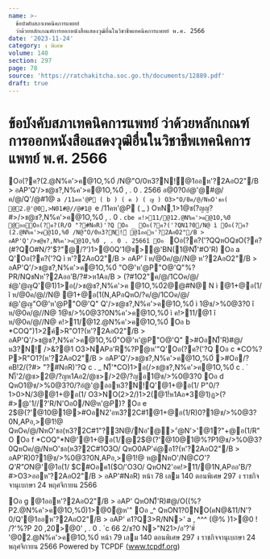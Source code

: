 ```yaml
---
name: >-
  ข้อบังคับสภาเทคนิคการแพทย์
  ว่าด้วยหลักเกณฑ์การออกหนังสือแสดงวุฒิอื่นในวิชาชีพเทคนิคการแพทย์ พ.ศ. 2566
date: '2023-11-24'
category: ง พิเศษ
volume: 140
section: 297
page: 78
source: 'https://ratchakitcha.soc.go.th/documents/12889.pdf'
draft: true
---
```


# ข้อบังคับสภาเทคนิคการแพทย์ ว่าด้วยหลักเกณฑ์การออกหนังสือแสดงวุฒิอื่นในวิชาชีพเทคนิคการแพทย์ พ.ศ. 2566

Oอ(?ค?(2.@N%ค'>ค@1O,%0์ /N@"O/0ห3?N!์@1ออห'?2AอO2"/B > อAP'Q'/>ช@ช?,N%ค'>ค@1O,%0์ , . 0 . 2566 อ@0?0อํ@'@#@/ค/@/Q'/@#1@ `a /11คห'@P ( b ) ( ค ) ( ญ ) O3>"O/0ค/@/NหO'ชอ( @2.@'@0,>N01#@//@#1@ `e /11คห'@P ( _ ) OหN,1>1@ช(?ญญ?#>/>ช@ช?,N%ค'>ค@1O,%0์ , . 0 . `cbe ค!>11/@12.@N%ค'>ค@1O,%0์ @ออOอ(?ค?(R/O "?#NอR)'?Q Oอ _ Oอ(?ค?('?QN1?0/N@ ì Oอ(?ค?(2.@N%ค'>ค@1O,%0์ /N@"O/0ห3?N!์ @1ออห'?2AอO2"/B > อAP'Q'/>ช@ช?,N%ค'>ค@1O,%0์ , . 0 . 2566î Oอ ` Oอ(?ค?('?QQหOQชO(?ค?(#?QO#N/?'$?"@/?')1>@0Q'1@ช>@'BN(1@N)็'#O'R) Oอ a Q'Oอ(?ค?('?Q ì ห'?2AอO2"/B > อAP' î ห/@0ค/@//N@ ห'?2AอO2"/B > อAP'Q'/>ช@ช?,N%ค'>ค@1O,%0์ "O@'ห'@P"O@'Q"%?PR/NQชNห'?2Aออ'B/?#>ห1Aอ/B > (?#1O2"ค/@/1COค/@/ชํ@'@ญQ'@1)1>อ(/>ช@ช?,N%ค'>ค @1O,%0์2@@#N@ N ì @1+@อ(1/ î ห/@0ค/@//N@ @1+@อ(1(N,APอQหO/?ค/@/1COค/@/ชํ@'@ญ"O@'ห'@P"O@'Q" Q'/>ช@ช?,N%ค'>ค@1O,%0์ ì 1@ช/>%0@3?0 î ห/@0ค/@//N@ 1@ช/>%0@3?0N%ค'>ค@1O,%0์ ì ค!>11/@1 î ห/@0ค/@//N@ ค!>11/@12.@N%ค'>ค@1O,%0์ Oอ b *COQ")1>2ค์>R"O1?(ห'?2AอO2"/B > อAP'Q'/>ช@ช?,N%ค'>ค@1O,%0์"O@'ห'@P"O@'Q" >#OอN)็'R)#@/ห3?N!์ />&?@1 O3>NAPอ'R%?Pํ@ห'"Q'Oอ(?ค?('?Q Oอ c *CO%?P>R"O1?(ห'?2AอO2"/B > อAP'Q'/>ช@ช?,N%ค'>ค@1O,%0์ >#Oอ/?คB!2/(?#> "?#NอR)'?Q c . _ N)็'*CO)1>อ(/>ช@ช?,N%ค'>ค@1O,%0์ c . ` N)็'2/@ช>2@/?ญห1Aอ2/@ช>/>2@/?ญอ1@ช/>%0@3?0 Oอ d QหO1@ช/>%0@3?0/?อํ@'@ออห3?N!์Q'@1+@อ(1/ P"0/?1>0>N/3@@1+@อ(1/ O3>NO(2>2/)1>2(@1!์ห1Aอ*3@1)ฏ>(?#>@'1//?'R/N'Oอ0/N@ห'@P)? Oอ e 2$@(?'@10@1@>#OอN2'อห3?2C#1@1+@อ(1/R)0?1@ช/>%0@3?0N,APอ,>@1!@ QหOค/@/NหO'ชอ(ห3?2C#1"?3N@/Nอ'@>"ํ@N'>'@1?"+@อ(1/R"O Oอ f *COQ"*N@'@1+@อ(1/@2$@(?'@10@1@%?P1@ช/>%0@3?0QหOค/@/NหO'ชอ(ห3?2C#1O3O/ QหO0AP'คํ@อ1?(ห'?2AอO2"/B > อAP'R)0?1@ช/>%0@3?0N,APอ,>@1!@ ห@NหO'/N@*CO'?Q'R"O*N@'@1อ(1/ $C#Oอค1($O/'O3O/ QหON2'อค!>11/@1N,APออ'B/?#>O3>ออห'?2AอO2"/B > อAP'#NอR) หน้า 78 เลม 140 ตอนพิเศษ 297 ง ราชกิจจานุเบกษา 24 พฤศจิกายน 2566

Oอ g @1ออห'?2AอO2"/B > อAP' QหON)็'R)#@/O((%?P2.@N%ค'>ค@1O,%0์)1>@0ํ@ห'" Oอ _^ QหON1?0NO(คN@&11/N'?0/Q'@1ออห'?2AอO2"/B > อAP' ค1?Q3>R/NN>' a , ^^^ (@% )1>@0 ! /?'%?P 20 ,20>@0' , . 0 . `c 66 2/ช?0 N>"N21>/อ'?'#์ '@02.@N%ค'>ค@1O,%0์ หน้า 79 เลม 140 ตอนพิเศษ 297 ง ราชกิจจานุเบกษา 24 พฤศจิกายน 2566 Powered by TCPDF (www.tcpdf.org)
